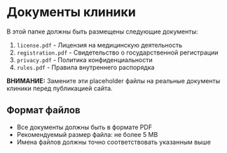 # Документы клиники

В этой папке должны быть размещены следующие документы:

1. `license.pdf` - Лицензия на медицинскую деятельность
2. `registration.pdf` - Свидетельство о государственной регистрации
3. `privacy.pdf` - Политика конфиденциальности
4. `rules.pdf` - Правила внутреннего распорядка

**ВНИМАНИЕ:** Замените эти placeholder файлы на реальные документы клиники перед публикацией сайта.

## Формат файлов

- Все документы должны быть в формате PDF
- Рекомендуемый размер файла: не более 5 MB
- Имена файлов должны точно соответствовать указанным выше
